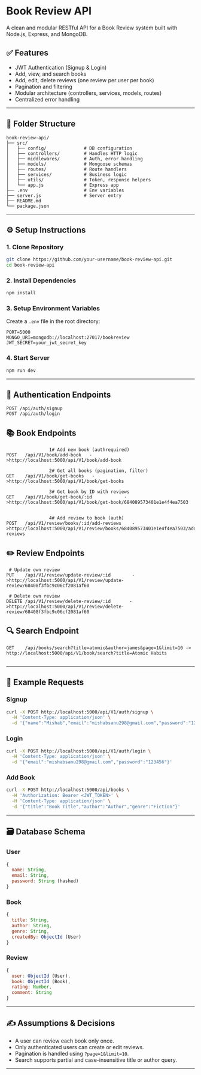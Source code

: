 # Book Review API

A clean and modular RESTful API for a Book Review system built with Node.js, Express, and MongoDB.

## ✅ Features

- JWT Authentication (Signup & Login)
- Add, view, and search books
- Add, edit, delete reviews (one review per user per book)
- Pagination and filtering
- Modular architecture (controllers, services, models, routes)
- Centralized error handling

---

## 📁 Folder Structure

```
book-review-api/
├── src/
│   ├── config/              # DB configuration
│   ├── controllers/         # Handles HTTP logic
│   ├── middlewares/         # Auth, error handling
│   ├── models/              # Mongoose schemas
│   ├── routes/              # Route handlers
│   ├── services/            # Business logic
│   ├── utils/               # Token, response helpers
│   └── app.js               # Express app
├── .env                     # Env variables
├── server.js                # Server entry
├── README.md
└── package.json
```

---

## ⚙️ Setup Instructions

### 1. Clone Repository

```bash
git clone https://github.com/your-username/book-review-api.git
cd book-review-api
```

### 2. Install Dependencies

```bash
npm install
```

### 3. Setup Environment Variables

Create a `.env` file in the root directory:

```env
PORT=5000
MONGO_URI=mongodb://localhost:27017/bookreview
JWT_SECRET=your_jwt_secret_key
```

### 4. Start Server

```bash
npm run dev
```

---

## 🔑 Authentication Endpoints

```http
POST /api/auth/signup
POST /api/auth/login
```

## 📚 Book Endpoints

```http
                1# Add new book (authrequired) 
POST   /api/V1/book/add-book   - >http://localhost:5000/api/V1/book/add-book

                2# Get all books (pagination, filter)
GET    /api/V1/book/get-books   ->http://localhost:5000/api/V1/book/get-books

                3# Get book by ID with reviews
GET    /api/V1/book/get-book/:id            ->http://localhost:5000/api/V1/book/get-book/684089573401e1e4f4ea7503


                4# Add review to book (auth)
POST   /api/V1/review/books/:id/add-reviews    ->http://localhost:5000/api/V1/review/books/684089573401e1e4f4ea7503/add-reviews
```

## ✏️ Review Endpoints

```http
 # Update own review
PUT    /api/V1/review/update-review/:id        ->http://localhost:5000/api/V1/review/update-review/68408f3fbc9c06cf2081af60  

 # Delete own review
DELETE /api/V1/review/delete-review/:id       ->http://localhost:5000/api/V1/review/delete-review/68408f3fbc9c06cf2081af60
```

## 🔍 Search Endpoint

```http
GET    /api/books/search?title=atomic&author=james&page=1&limit=10 -> http://localhost:5000/api/V1/book/search?title=Atomic Habits


```

---

## 🧪 Example Requests

### Signup

```bash
curl -X POST http://localhost:5000/api/V1/auth/signup \
  -H 'Content-Type: application/json' \
  -d '{"name":"Mishab","email":"mishabsanu298@gmail.com","password":"123456"}'
```

### Login

```bash
curl -X POST http://localhost:5000/api/V1/auth/login \
  -H 'Content-Type: application/json' \
  -d '{"email":"mishabsanu298@gmail.com","password":"123456"}'
```

### Add Book

```bash
curl -X POST http://localhost:5000/api/books \
  -H 'Authorization: Bearer <JWT_TOKEN>' \
  -H 'Content-Type: application/json' \
  -d '{"title":"Book Title","author":"Author","genre":"Fiction"}'
```

---

## 🗃️ Database Schema

### User

```js
{
  name: String,
  email: String,
  password: String (hashed)
}
```

### Book

```js
{
  title: String,
  author: String,
  genre: String,
  createdBy: ObjectId (User)
}
```

### Review

```js
{
  user: ObjectId (User),
  book: ObjectId (Book),
  rating: Number,
  comment: String
}
```

---

## ✍️ Assumptions & Decisions

- A user can review each book only once.
- Only authenticated users can create or edit reviews.
- Pagination is handled using `?page=1&limit=10`.
- Search supports partial and case-insensitive title or author query.

---


